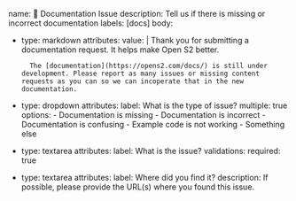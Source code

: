 name: 📗 Documentation Issue
description: Tell us if there is missing or incorrect documentation
labels: [docs]
body:

- type: markdown
    attributes:
      value: |
        Thank you for submitting a documentation request. It helps make Open S2 better.

        The [documentation](https://opens2.com/docs/) is still under development. Please report as many issues or missing content requests as you can so we can incoperate that in the new documentation.  
- type: dropdown
    attributes:
      label: What is the type of issue?
      multiple: true
      options:
        - Documentation is missing
        - Documentation is incorrect
        - Documentation is confusing
        - Example code is not working
        - Something else
- type: textarea
    attributes:
      label: What is the issue?
    validations:
      required: true
- type: textarea
    attributes:
      label: Where did you find it?
      description: If possible, please provide the URL(s) where you found this issue.

